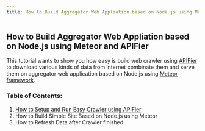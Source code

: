 ```yaml
---
title: How to Build Aggregator Web Appliation based on Node.js using Meteor and APIFier
---
```



##  How to Build Aggregator Web Appliation based on Node.js using Meteor and APIFier

This tutorial wants to show you how easy is build web crawler using [APIFier](https://apifier.com) to download various kinds of data from internet combinate them and serve them on aggregator web application based on Node.js using [Meteor framework](https://www.meteor.com).

### Table of Contents:

1. [How to Setup and Run Easy Crawler using APIFier](./easy-crawler-using-APIFier)
2. How to Build Simple Site Based on Node.js using Meteor
3. How to Refresh Data after Crawler finished

